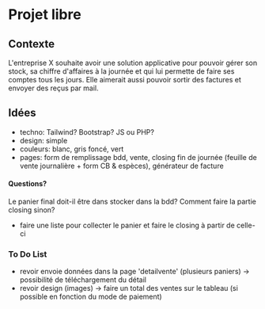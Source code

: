 # Projet libre
## Contexte
L'entreprise X souhaite avoir une solution applicative pour pouvoir gérer son stock, sa chiffre d'affaires à la journée et qui lui permette de faire ses comptes tous les jours. Elle aimerait aussi pouvoir sortir des factures et envoyer des reçus par mail. 

## Idées
- techno: Tailwind? Bootstrap? JS ou PHP?
- design: simple
- couleurs: blanc, gris foncé, vert
- pages: form de remplissage bdd, vente, closing fin de journée (feuille de vente journalière + form CB & espèces), générateur de facture

#### Questions?
Le panier final doit-il être dans stocker dans la bdd? 
Comment faire la partie closing sinon? 

- faire une liste pour collecter le panier et faire le closing à partir de celle-ci


### To Do List
- revoir envoie données dans la page 'detailvente' (plusieurs paniers)
-> possibilité de téléchargement du détail
- revoir design (images)
-> faire un total des ventes sur le tableau (si possible en fonction du mode de paiement)